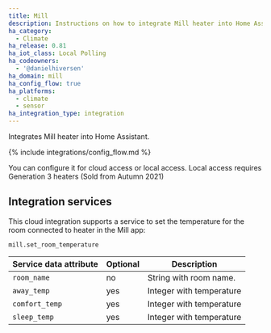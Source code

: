 ```yaml
---
title: Mill
description: Instructions on how to integrate Mill heater into Home Assistant.
ha_category:
  - Climate
ha_release: 0.81
ha_iot_class: Local Polling
ha_codeowners:
  - '@danielhiversen'
ha_domain: mill
ha_config_flow: true
ha_platforms:
  - climate
  - sensor
ha_integration_type: integration
---
```


Integrates Mill heater into Home Assistant.

{% include integrations/config_flow.md %}

You can configure it for cloud access or local access.
Local access requires Generation 3 heaters (Sold from Autumn 2021)

## Integration services

This cloud integration supports a service to set the temperature for the room connected to heater in the Mill app:

`mill.set_room_temperature`

| Service data attribute | Optional | Description |
| ---------------------- | -------- | ----------- |
| `room_name` | no | String with room name.
| `away_temp` | yes | Integer with temperature
| `comfort_temp` | yes | Integer with temperature
| `sleep_temp` | yes | Integer with temperature
